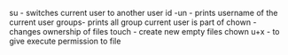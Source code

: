 su - switches current user to another user
id -un - prints username of the current user
groups- prints all group current user is part of
chown - changes ownership of files
touch - create new empty files
chown u+x - to give execute permission to file
